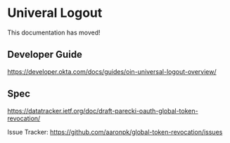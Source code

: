 # Univeral Logout

This documentation has moved!

## Developer Guide

https://developer.okta.com/docs/guides/oin-universal-logout-overview/

## Spec

https://datatracker.ietf.org/doc/draft-parecki-oauth-global-token-revocation/

Issue Tracker: https://github.com/aaronpk/global-token-revocation/issues

